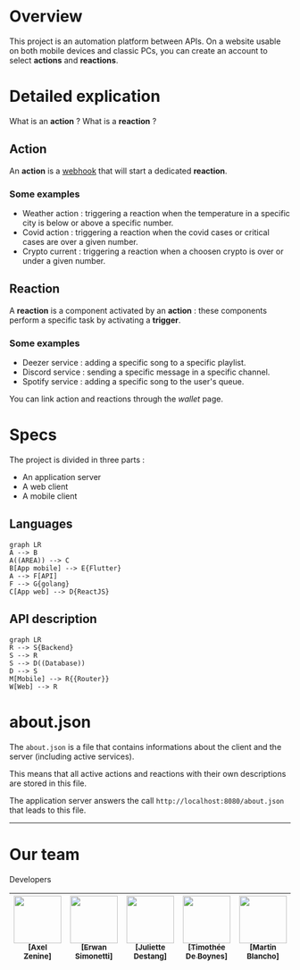 # Overview

This project is an automation platform between APIs. On a website usable on both mobile devices and classic PCs, you can create an account to select **actions** and **reactions**.

# Detailed explication

What is an **action** ? What is a **reaction** ?

## Action

An **action** is a [webhook](https://www.redhat.com/en/topics/automation/what-is-a-webhook) that will start a dedicated **reaction**.

### Some examples

- Weather action : triggering a reaction when the temperature in a specific city is below or above a specific number.
- Covid action : triggering a reaction when the covid cases or critical cases are over a given number.
- Crypto current : triggering a reaction when a choosen crypto is over or under a given number.

## Reaction

A **reaction** is a component activated by an **action** : these components perform a specific task by activating a **trigger**.

### Some examples 

- Deezer service : adding a specific song to a specific playlist.
- Discord service : sending a specific message in a specific channel.
- Spotify service : adding a specific song to the user's queue.

You can link action and reactions through the *wallet* page.

# Specs

The project is divided in three parts :
- An application server
- A web client
- A mobile client

<!-- @cond -->

## Languages

```mermaid
graph LR
A --> B
A((AREA)) --> C
B[App mobile] --> E{Flutter}
A --> F[API]
F --> G{golang}
C[App web] --> D{ReactJS}
```

## API description

```mermaid
graph LR
R --> S{Backend}
S --> R
S --> D((Database))
D --> S
M[Mobile] --> R{{Router}}
W[Web] --> R
```
<!-- @endcond -->

# about.json

The `about.json` is a file that contains informations about the client and the server (including active services).

This means that all active actions and reactions with their own descriptions are stored in this file.

The application server answers the call `http://localhost:8080/about.json` that leads to this file.  

***

# Our team

Developers  

| [<img src="https://github.com/Azzzen.png?size=85" width=85><br><sub>[Axel Zenine]</sub>](https://github.com/Azzzen) | [<img src="https://github.com/ErwanSimonetti.png?size=85" width=85><br><sub>[Erwan Simonetti]</sub>](https://github.com/ErwanSimonetti) | [<img src="https://github.com/JulietteDestang.png?size=85" width=85><br><sub>[Juliette Destang]</sub>](https://github.com/JulietteDestang) | [<img src="https://github.com/HKtueur1.png?size=85" width=85><br><sub>[Timothée De Boynes]</sub>](https://github.com/HKtueur1) | [<img src="https://github.com/BlanchoMartin.png?size=85" width=85><br><sub>[Martin Blancho]</sub>](https://github.com/BlanchoMartin)
| :---: | :---: | :---: | :---: | :---: |
